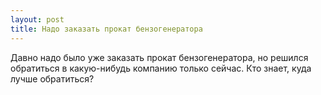 ```yaml
---
layout: post 
title: Надо заказать прокат бензогенератора 
--- 
```

Давно надо было уже заказать прокат бензогенератора, но решился обратиться в какую-нибудь компанию только сейчас. Кто знает, куда лучше обратиться?